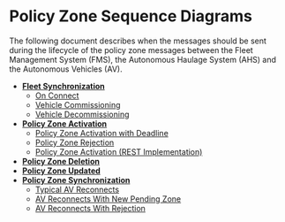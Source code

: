 # Policy Zone Sequence Diagrams
The following document describes when the messages should be sent during the lifecycle of the policy zone messages between the Fleet Management System (FMS), the Autonomous Haulage System (AHS) and the Autonomous Vehicles (AV).

- **[Fleet Synchronization](FleetSynchronization.md)**
    - [On Connect](FleetSynchronization.md#on-connect)
    - [Vehicle Commissioning](FleetSynchronization.md#vehicle-commissioning)
    - [Vehicle Decommissioning](FleetSynchronization.md#vehicle-decommissioning)
- **[Policy Zone Activation](PolicyZoneActivation.md)**
    - [Policy Zone Activation with Deadline](PolicyZoneActivation.md#policy-zone-activation-deadline-exceed)
    - [Policy Zone Rejection](PolicyZoneActivation.md#policy-zone-activate-rejection)
    - [Policy Zone Activation (REST Implementation)](PolicyZoneActivation.md#implementation-with-rest-from-fms-to-ahs)
- **[Policy Zone Deletion](PolicyZoneDeletion.md)**
- **[Policy Zone Updated](PolicyZoneUpdated.md)**
- **[Policy Zone Synchronization](Synchronization.md)**
    - [Typical AV Reconnects](Synchronization.md#typical-AV-reconnects)
    - [AV Reconnects With New Pending Zone](Synchronization.md#AV-reconnects-with-new-pending-zone)
    - [AV Reconnects With Rejection](Synchronization.md#AV-reconnects---reject-active-zones)
